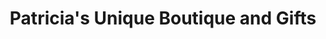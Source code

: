 ---
title: "Patricia's Unique Boutique and Gifts"
url: /tallahassee/patricias-unique-boutique-and-gifts/
shop: clothes
---